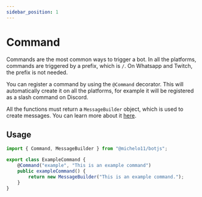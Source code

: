 ```yaml
---
sidebar_position: 1
---
```


# Command
Commands are the most common ways to trigger a bot. In all the platforms, commands are triggered by a prefix, which is `/`. On Whatsapp and Twitch, the prefix is not needed.

You can register a command by using the `@Command` decorator.
This will automatically create it on all the platforms, for example it will be registered as a slash command on Discord.

All the functions must return a `MessageBuilder` object, which is used to create messages. You can learn more about it [here](/docs/usage).

## Usage
```ts
import { Command, MessageBuilder } from "@michelo11/botjs";

export class ExampleCommand {
    @Command("example", "This is an example command")
    public exampleCommand() {
        return new MessageBuilder("This is an example command.");
    }
}
